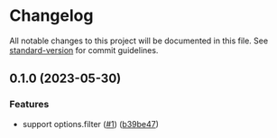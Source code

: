# Changelog

All notable changes to this project will be documented in this file. See [standard-version](https://github.com/conventional-changelog/standard-version) for commit guidelines.

## 0.1.0 (2023-05-30)


### Features

* support options.filter ([#1](https://github.com/noyobo/esbuild-plugin-auto-css-modules/issues/1)) ([b39be47](https://github.com/noyobo/esbuild-plugin-auto-css-modules/commit/b39be477330c68e00095744ad0572ad850c0ba03))
